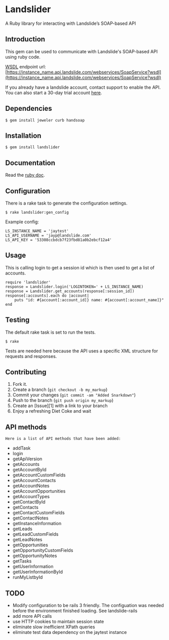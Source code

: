 Landslider
==========

A Ruby library for interacting with Landslide’s SOAP-based API

Introduction
------------

This gem can be used to communicate with Landslide's SOAP-based API using ruby code.
	
[WSDL](https://instance_name.api.landslide.com/webservices/SoapService?wsdl) endpoint url: [https://instance_name.api.landslide.com/webservices/SoapService?wsdl](https://instance_name.api.landslide.com/webservices/SoapService?wsdl)

If you already have a landslide account, contact support to enable the API.  You can also start a 30-day trial account [here](http://www.landslide.com/~jayp/en/trial).  

Dependencies
------------

	$ gem install jeweler curb handsoap

Installation
------------


	$ gem install landslider

Documentation
-------------

Read the [ruby doc](http://rdoc.info/github/j4y/landslider).

Configuration
-------------

There is a rake task to generate the configuration settings.

	$ rake landslider:gen_config

Example config:

	LS_INSTANCE_NAME = 'jaytest'
	LS_API_USERNAME = 'jayp@landslide.com'
	LS_API_KEY = '53308ccbdcb7f23fbd81a0b2ebcf12a4'

Usage
-----

This is calling login to get a session id which is then used to get a list of accounts.

	require 'landslider'
	response = Landslider.login('LOGINTOKEN=' + LS_INSTANCE_NAME)
	response = Landslider.get_accounts(response[:session_id])
	response[:accounts].each do |account| 
		puts "id: #{account[:account_id]} name: #{account[:account_name]}"
	end


Testing
-------

The default rake task is set to run the tests.
	
	$ rake
	
Tests are needed here because the API uses a specific XML structure for requests and responses.


Contributing
------------

1. Fork it.
2. Create a branch (`git checkout -b my_markup`)
3. Commit your changes (`git commit -am "Added Snarkdown"`)
4. Push to the branch (`git push origin my_markup`)
5. Create an [Issue][1] with a link to your branch
6. Enjoy a refreshing Diet Coke and wait
	
API methods
-----------

	Here is a list of API methods that have been added:

* addTask
* login
* getApiVersion
* getAccounts
* getAccountById
* getAccountCustomFields
* getAccountContacts
* getAccountNotes
* getAccountOpportunities
* getAccountTypes
* getContactById
* getContacts
* getContactCustomFields
* getContactNotes
* getInstanceInformation
* getLeads
* getLeadCustomFields
* getLeadNotes
* getOpportunities
* getOpportunityCustomFields
* getOpportunityNotes
* getTasks
* getUserInformation
* getUserInformationById
* runMyListbyId

TODO
----

* Modify configuration to be rails 3 friendly.  The configuation was needed before the environment finished loading. See landslide-rails
* add more API calls
* use HTTP cookies to maintain session state
* eliminate slow inefficient XPath queries
* eliminate test data dependency on the jaytest instance
